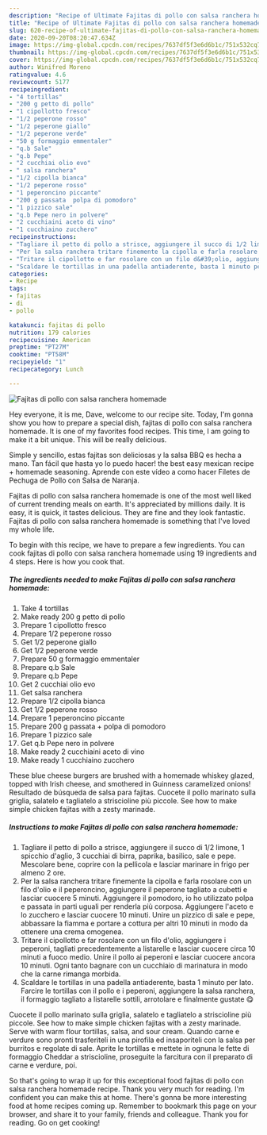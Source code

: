 ```yaml
---
description: "Recipe of Ultimate Fajitas di pollo con salsa ranchera homemade"
title: "Recipe of Ultimate Fajitas di pollo con salsa ranchera homemade"
slug: 620-recipe-of-ultimate-fajitas-di-pollo-con-salsa-ranchera-homemade
date: 2020-09-20T08:20:47.634Z
image: https://img-global.cpcdn.com/recipes/7637df5f3e6d6b1c/751x532cq70/fajitas-di-pollo-con-salsa-ranchera-homemade-recipe-main-photo.jpg
thumbnail: https://img-global.cpcdn.com/recipes/7637df5f3e6d6b1c/751x532cq70/fajitas-di-pollo-con-salsa-ranchera-homemade-recipe-main-photo.jpg
cover: https://img-global.cpcdn.com/recipes/7637df5f3e6d6b1c/751x532cq70/fajitas-di-pollo-con-salsa-ranchera-homemade-recipe-main-photo.jpg
author: Winifred Moreno
ratingvalue: 4.6
reviewcount: 5177
recipeingredient:
- "4 tortillas"
- "200 g petto di pollo"
- "1 cipollotto fresco"
- "1/2 peperone rosso"
- "1/2 peperone giallo"
- "1/2 peperone verde"
- "50 g formaggio emmentaler"
- "q.b Sale"
- "q.b Pepe"
- "2 cucchiai olio evo"
- " salsa ranchera"
- "1/2 cipolla bianca"
- "1/2 peperone rosso"
- "1 peperoncino piccante"
- "200 g passata  polpa di pomodoro"
- "1 pizzico sale"
- "q.b Pepe nero in polvere"
- "2 cucchiaini aceto di vino"
- "1 cucchiaino zucchero"
recipeinstructions:
- "Tagliare il petto di pollo a strisce, aggiungere il succo di 1/2 limone, 1 spicchio d&#39;aglio, 3 cucchiai di birra, paprika, basilico, sale e pepe. Mescolare bene, coprire con la pellicola e lasciar marinare in frigo per almeno 2 ore."
- "Per la salsa ranchera tritare finemente la cipolla e farla rosolare con un filo d&#39;olio e il peperoncino, aggiungere il peperone tagliato a cubetti e lasciar cuocere 5 minuti. Aggiungere il pomodoro, io ho utilizzato polpa e passata in parti uguali per renderla più corposa. Aggiungere l&#39;aceto e lo zucchero e lasciar cuocere 10 minuti. Unire un pizzico di sale e pepe, abbassare la fiamma e portare a cottura per altri 10 minuti in modo da ottenere una crema omogenea."
- "Tritare il cipollotto e far rosolare con un filo d&#39;olio, aggiungere i peperoni, tagliati precedentemente a listarelle e lasciar cuocere circa 10 minuti a fuoco medio. Unire il pollo ai peperoni e lasciar cuocere ancora 10 minuti. Ogni tanto bagnare con un cucchiaio di marinatura in modo che la carne rimanga morbida."
- "Scaldare le tortillas in una padella antiaderente, basta 1 minuto per lato. Farcire le tortillas con il pollo e i peperoni, aggiungere la salsa ranchera, il formaggio tagliato a listarelle sottili, arrotolare e finalmente gustate 😋"
categories:
- Recipe
tags:
- fajitas
- di
- pollo

katakunci: fajitas di pollo 
nutrition: 179 calories
recipecuisine: American
preptime: "PT27M"
cooktime: "PT58M"
recipeyield: "1"
recipecategory: Lunch

---
```



![Fajitas di pollo con salsa ranchera homemade](https://img-global.cpcdn.com/recipes/7637df5f3e6d6b1c/751x532cq70/fajitas-di-pollo-con-salsa-ranchera-homemade-recipe-main-photo.jpg)

Hey everyone, it is me, Dave, welcome to our recipe site. Today, I'm gonna show you how to prepare a special dish, fajitas di pollo con salsa ranchera homemade. It is one of my favorites food recipes. This time, I am going to make it a bit unique. This will be really delicious.

Simple y sencillo, estas fajitas son deliciosas y la salsa BBQ es hecha a mano. Tan fácil que hasta yo lo puedo hacer! the best easy mexican recipe + homemade seasoning. Aprende con este vídeo a como hacer Filetes de Pechuga de Pollo con Salsa de Naranja.

Fajitas di pollo con salsa ranchera homemade is one of the most well liked of current trending meals on earth. It's appreciated by millions daily. It is easy, it is quick, it tastes delicious. They are fine and they look fantastic. Fajitas di pollo con salsa ranchera homemade is something that I've loved my whole life.


To begin with this recipe, we have to prepare a few ingredients. You can cook fajitas di pollo con salsa ranchera homemade using 19 ingredients and 4 steps. Here is how you cook that.

<!--inarticleads1-->

##### The ingredients needed to make Fajitas di pollo con salsa ranchera homemade:

1. Take 4 tortillas
1. Make ready 200 g petto di pollo
1. Prepare 1 cipollotto fresco
1. Prepare 1/2 peperone rosso
1. Get 1/2 peperone giallo
1. Get 1/2 peperone verde
1. Prepare 50 g formaggio emmentaler
1. Prepare q.b Sale
1. Prepare q.b Pepe
1. Get 2 cucchiai olio evo
1. Get  salsa ranchera
1. Prepare 1/2 cipolla bianca
1. Get 1/2 peperone rosso
1. Prepare 1 peperoncino piccante
1. Prepare 200 g passata + polpa di pomodoro
1. Prepare 1 pizzico sale
1. Get q.b Pepe nero in polvere
1. Make ready 2 cucchiaini aceto di vino
1. Make ready 1 cucchiaino zucchero


These blue cheese burgers are brushed with a homemade whiskey glazed, topped with Irish cheese, and smothered in Guinness caramelized onions! Resultado de búsqueda de salsa para fajitas. Cuocete il pollo marinato sulla griglia, salatelo e tagliatelo a striscioline più piccole. See how to make simple chicken fajitas with a zesty marinade. 

<!--inarticleads2-->

##### Instructions to make Fajitas di pollo con salsa ranchera homemade:

1. Tagliare il petto di pollo a strisce, aggiungere il succo di 1/2 limone, 1 spicchio d&#39;aglio, 3 cucchiai di birra, paprika, basilico, sale e pepe. Mescolare bene, coprire con la pellicola e lasciar marinare in frigo per almeno 2 ore.
1. Per la salsa ranchera tritare finemente la cipolla e farla rosolare con un filo d&#39;olio e il peperoncino, aggiungere il peperone tagliato a cubetti e lasciar cuocere 5 minuti. Aggiungere il pomodoro, io ho utilizzato polpa e passata in parti uguali per renderla più corposa. Aggiungere l&#39;aceto e lo zucchero e lasciar cuocere 10 minuti. Unire un pizzico di sale e pepe, abbassare la fiamma e portare a cottura per altri 10 minuti in modo da ottenere una crema omogenea.
1. Tritare il cipollotto e far rosolare con un filo d&#39;olio, aggiungere i peperoni, tagliati precedentemente a listarelle e lasciar cuocere circa 10 minuti a fuoco medio. Unire il pollo ai peperoni e lasciar cuocere ancora 10 minuti. Ogni tanto bagnare con un cucchiaio di marinatura in modo che la carne rimanga morbida.
1. Scaldare le tortillas in una padella antiaderente, basta 1 minuto per lato. Farcire le tortillas con il pollo e i peperoni, aggiungere la salsa ranchera, il formaggio tagliato a listarelle sottili, arrotolare e finalmente gustate 😋


Cuocete il pollo marinato sulla griglia, salatelo e tagliatelo a striscioline più piccole. See how to make simple chicken fajitas with a zesty marinade. Serve with warm flour tortillas, salsa, and sour cream. Quando carne e verdure sono pronti trasferiteli in una pirofila ed insaporiteli con la salsa per burritos e regolate di sale. Aprite le tortillas e mettete in ognuna le fette di formaggio Cheddar a striscioline, proseguite la farcitura con il preparato di carne e verdure, poi. 

So that's going to wrap it up for this exceptional food fajitas di pollo con salsa ranchera homemade recipe. Thank you very much for reading. I'm confident you can make this at home. There's gonna be more interesting food at home recipes coming up. Remember to bookmark this page on your browser, and share it to your family, friends and colleague. Thank you for reading. Go on get cooking!
